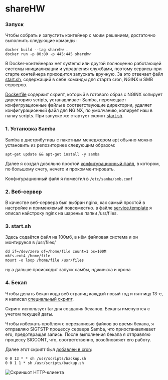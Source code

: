 # shareHW

### Запуск
Чтобы собрать и запустить контейнер с моим решением, достаточно выполнить следующие команды:
```shell
docker build --tag sharehw .
docker run -p 80:80 -p 445:445 sharehw
```
В Docker-контейнерах нет systemd или другой полноценно работающей системы инициализации и управления службами, поэтому сервисы при старте контейнера приходится запускать вручную. 
За это отвечает файл [start.sh](scripts/start.sh), содержащий в себе команды для старта cron, NGINX и SMB серверов.

[Dockerfile](Dockerfile) содержит скрипт, который в готового образ с NGINX копирует директорию scripts, устанавливает Samba, перемещает конфигруационные файлы в соответствующие директории, удаляет конфигурационный файл для NGINX, по умолчанию, копирует наш в папку scripts.
При запуске же стартует скрипт [start.sh](scripts/start.sh).


### 1. Установка Samba
Samba в дистрибутивы с пакетным менеджером apt обычно можно установить из репозиториев следующим образом:
```shell
apt-get update && apt-get install -y samba
```
Далее я создал довольно простой [конфигурационный файл](scripts/smb.conf), в котором, по большому счету, нечего и прокомментировать.

Конфигурационный файл я поместил в `/etc/samba/smb.conf`

### 2. Веб-сервер

В качестве веб-сервера был выбран nginx, как самый простой в настройке и применяемый повсеместно.
в файле [service.template](scripts/service.template) я описал найстроку nginx на шаренье папки /usr/files.


### 3. start.sh

Здесь содаётся файл на 100мб, в нём файловая система и он монтируеся в /usr/files/

```
dd if=/dev/zero of=/home/file count=1 bs=100M
mkfs.ext4 /home/file
mount -o loop /home/file /usr/files
```

ну а дальше происходит запуск самбы, нджинкса и крона

### 4. Бекап
Чтобы делать бекап кода веб страниц каждый новый год и пятницу 13-е, я написал [специальный скрипт](scripts/backup.sh).

Скрипт использует tar для создания бекапов. Бекапы именуются с учетом текущей даты.

Чтобы избежать проблем с перезаписью файлов во время бекапа, я отправляю SIGTSTP процессу сервера Samba, что приостанавливает его, предотвращая запись. После выполнения бекапа я отправляю процессу SIGCONT, что, соответственно, возобновляет его работу.

Далее этот скрипт был [добавлен в cron](scripts/crontab):
```
0 0 13 * * sh /usr/scripts/backup.sh
0 0 1 1 * sh /usr/scripts/backup.sh
```

![Скриншот HTTP-клиента](https://i.ibb.co/GRg0gmd/2020-12-18-23-01-24.png "Скриншот HTTP-клиента")

